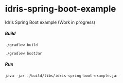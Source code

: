 # idris-spring-boot-example
Idris Spring Boot example (Work in progress)

##### Build
`./gradlew build`

`./gradlew bootJar`

##### Run
`java -jar ./build/libs/idris-spring-boot-example.jar`
